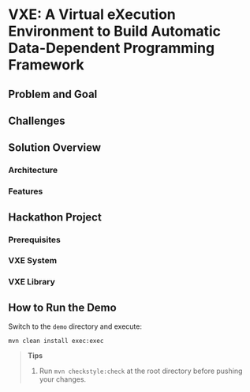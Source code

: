 # VXE: A Virtual eXecution Environment to Build Automatic Data-Dependent Programming Framework

## Problem and Goal

## Challenges

## Solution Overview

### Architecture

### Features

## Hackathon Project

### Prerequisites

### VXE System

### VXE Library

## How to Run the Demo

Switch to the `demo` directory and execute:

~~~
mvn clean install exec:exec
~~~

> **Tips**
> 
> 1. Run `mvn checkstyle:check` at the root directory before pushing your changes.

